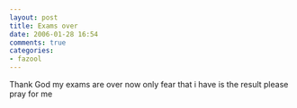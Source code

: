 ```yaml
---
layout: post
title: Exams over
date: 2006-01-28 16:54
comments: true
categories:
- fazool
---
```

Thank God my exams are over now only fear that i have is the result please pray for me<br /><br />
